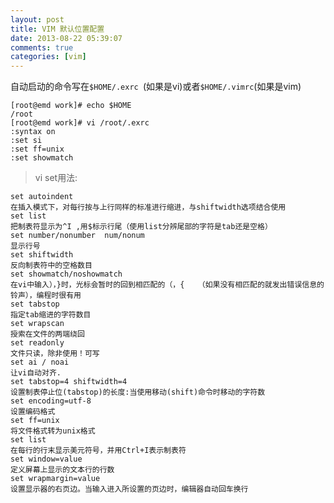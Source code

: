 ```yaml
---
layout: post
title: VIM 默认位置配置
date: 2013-08-22 05:39:07
comments: true
categories: [vim]
---
```

自动启动的命令写在`$HOME/.exrc `(如果是vi)或者`$HOME/.vimrc`(如果是vim)

    [root@emd work]# echo $HOME
    /root
    [root@emd work]# vi /root/.exrc 
    :syntax on
    :set si
    :set ff=unix
    :set showmatch

> vi set用法:

    set autoindent     
    在插入模式下，对每行按与上行同样的标准进行缩进，与shiftwidth选项结合使用
    set list   
    把制表符显示为^I ,用$标示行尾（使用list分辨尾部的字符是tab还是空格）
    set number/nonumber  num/nonum
    显示行号
    set shiftwidth
    反向制表符中的空格数目
    set showmatch/noshowmatch
    在vi中输入），}时，光标会暂时的回到相匹配的（，{   （如果没有相匹配的就发出错误信息的铃声），编程时很有用
    set tabstop
    指定tab缩进的字符数目
    set wrapscan
    授索在文件的两端绕回
    set readonly
    文件只读，除非使用！可写
    set ai / noai
    让vi自动对齐.
    set tabstop=4 shiftwidth=4
    设置制表停止位(tabstop)的长度:当使用移动(shift)命令时移动的字符数
    set encoding=utf-8 
    设置编码格式
    set ff=unix 
    将文件格式转为unix格式
    set list 
    在每行的行末显示美元符号，并用Ctrl+I表示制表符 
    set window=value
    定义屏幕上显示的文本行的行数 
    set wrapmargin=value
    设置显示器的右页边。当输入进入所设置的页边时，编辑器自动回车换行 
